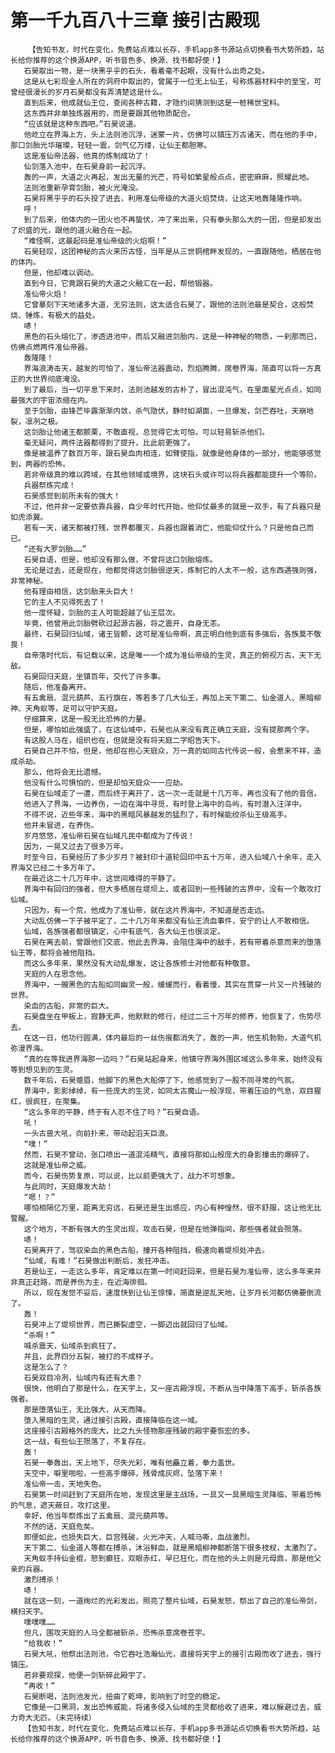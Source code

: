 # 第一千九百八十三章 接引古殿现
        【告知书友，时代在变化，免费站点难以长存，手机app多书源站点切换看书大势所趋，站长给你推荐的这个换源APP，听书音色多、换源、找书都好使！】
       石昊取出一物，是一块黑乎乎的石头，看着毫不起眼，没有什么出奇之处。
       这是从七彩现金人所在的洞府中取出的，曾属于一位无上仙王，号称炼器材料中的至宝，可曾经很漫长的岁月石昊都没有弄清楚这是什么。
       直到后来，他成就仙王位，查阅各种古籍，才隐约间猜测到这是一桩稀世宝料。
       这东西并非单独炼器用的，而是要跟其他物质配合。
       “应该就是这种东西吧。”石昊说道。
       他屹立在界海上方，头上法则池沉浮，迷蒙一片，仿佛可以镇压万古诸天，而在他的手中，那口剑胎光华璀璨，轻轻一震，剑气亿万缕，让仙王都胆寒。
       这是准仙帝法器，他真的炼制成功了！
       仙剑落入池中，在石昊身前一起沉浮。
       轰的一声，大道之火再起，发出无量的光芒，符号如繁星般点点，密密麻麻，照耀此地。
       法则池重新孕育剑胎，被火光淹没。
       石昊将黑乎乎的石头投了进去，利用准仙帝级的大道火焰焚烧，让这天地轰隆隆作响。
       呼！
       到了后来，他体内的一团火也不再蛰伏，冲了来出来，只有拳头那么大的一团，但是却发出了炽盛的光，跟他的道火融合在一起。
       “难怪啊，这最起码是准仙帝级的火焰啊！”
       石昊轻叹，这团神秘的古火来历古怪，当年是从三世铜棺畔发现的，一直跟随他，栖居在他的体内。
       但是，他却难以调动。
       直到今日，它竟跟石昊的大道之火融汇在一起，帮他锻器。
       准仙帝火焰！
       它曾摹刻下天地诸多大道，无穷法则，这太适合石昊了，跟他的法则池最是契合，这般焚烧、锤炼，有极大的益处。
       哧！
       黑色的石头熔化了，渗透进池中，而后又融进剑胎内，这是一种神秘的物质，一刹那而已，仿佛点燃两件准仙帝器。
       轰隆隆！
       界海浪涛击天，越发的可怕了，准仙帝法器震动，烈焰腾腾，席卷界海，简直可以将一方真正的大世界彻底淹没。
       到了最后，当一切平息下来时，法则池越发的古朴了，冒出混沌气，在里面星光点点，如同最强大的宇宙浓缩在内。
       至于剑胎，由锋芒毕露渐渐内敛，杀气隐伏，静时如湖面，一旦爆发，剑芒吞吐，天崩地裂，凛冽之极。
       这剑胎让他诸王都颤栗，不敢直视，总觉得它太可怕，可以轻易斩杀他们。
       毫无疑问，两件法器都得到了提升，比此前更强了。
       像是被温养了数百万年，跟石昊血肉相连，如臂使指，就像是他身体的一部分，他能够感觉到，两器的恐怖。
       若非帝级真的难以跨域，在其他领域或境界，这块石头或许可以将兵器都能提升一个等阶。
       兵器祭炼完成！
       石昊感觉到前所未有的强大！
       不过，他并非一定要依靠兵器，自少年时代开始，他仰仗最多的就是一双手，有了兵器只是如虎添翼。
       若有一天，诸天都被打残，世界都覆灭，兵器也跟着消亡，他能仰仗什么？只是他自己而已。
       “还有大罗剑胎……”
       石昊自语，但是，他却没有那么做，不曾将这口剑胎熔炼。
       无论是过去，还是现在，他都觉得这剑胎很逆天，炼制它的人太不一般，这东西遇强则强，非常神秘。
       他有理由相信，这剑胎来头巨大！
       它的主人不见得死去了！
       他一度怀疑，剑胎的主人可能超越了仙王层次。
       毕竟，他曾用此剑胎劈砍过起源古器，将之震开，自身无恙。
       最终，石昊回归仙域，诸王皆颤，这可是准仙帝啊，真正明白他到底有多强后，各族莫不敬畏！
       自帝落时代后，有记载以来，这是唯一一个成为准仙帝级的生灵，真正的俯视万古，天下无敌。
       石昊回归天庭，坐镇百年，交代了许多事。
       随后，他准备离开。
       有五禽扇、混元葫芦、五行旗在，等若多了几大仙王，再加上天下第二、仙金道人、黑暗柳神、天角蚁等，足可以守护天庭。
       仔细算来，这是一股无比恐怖的力量。
       但是，哪怕如此强盛了，在这仙域中，石昊也从来没有真正确立天庭，没有提那两个字。
       有这股人马在，组织也在，但就是没有将天庭二字昭告天下。
       石昊自己并不怕，但是，他却在担心天庭众，万一真的如同古代传说一般，会惹来不祥，造成杀劫。
       那么，他将会无比遗憾。
       他没有什么可惧怕的，但是却怕天庭众一一应劫。
       石昊在仙域走了一遭，而后终于离开了，这一次一走就是十几万年，再也没有了他的音信。
       他进入了界海，一边养伤，一边在海中寻觅，有时登上海中的岛屿，有时潜入汪洋中。
       不得不说，近些年来，海中的黑暗风暴越发的猛烈了，有时候能绞杀仙王级高手。
       他并未冒进，在养伤。
       岁月悠悠，准仙帝石昊在仙域凡民中都成为了传说！
       因为，一晃又过去了很多万年。
       时至今日，石昊经历了多少岁月？被封印十道轮回印中五十万年，进入仙域八十余年，走入界海又已经二十多万年了。
       在最近这二十几万年中，这世间难得的平静了。
       界海中有回归的强者，但大多栖居在堤坝上，或者回到一些残破的古界中，没有一个敢攻打仙域。
       只因为，有一个荒，他成为了准仙帝，就在这片界海中，不知道是否走远。
       大动乱仿佛一下子被平定了，二十几万年来都没有仙王流血事件，安宁的让人不敢相信。
       仙域，各族强者都很镇定，心中有底气，各大仙王也很淡定。
       石昊在离去前，曾跟他们交底，他此去界海，会阻住海中的敌手，若有带着杀意而来的堕落仙王等，都将会被他阻挡。
       而这么多年来，果然没有大动乱爆发，这让各族修士对他都有种敬意。
       天庭的人在思念他。
       界海中，一艘黑色的古船如同幽灵一般，缓缓而行，看着慢，其实在贯穿一片又一片残破的世界。
       染血的古船，非常的巨大。
       石昊盘坐在甲板上，寂静无声，他默默的修行，经过二三十万年的修养，他恢复了，伤势尽去。
       在这一日，他功行圆满，体内最后的一丝伤痕都消失了，轰的一声，他生机勃勃，大道气机弥漫界海。
       “真的在等我进界海那一边吗？”石昊站起身来，他镇守界海外围区域这么多年来，始终没有等到想见到的生灵。
       数千年后，石昊蹙眉，他脚下的黑色大船停了下，他感觉到了一股不同寻常的气氛。
       界海中，影影绰绰，有一些庞大的生灵，如同太古魔山一般浮现，带着压迫的气息，双目猩红，很疯狂，在聚集。
       “这么多年的平静，终于有人忍不住了吗？”石昊自语。
       吼！
       一头古兽大吼，向前扑来，带动起滔天巨浪。
       “噗！”
       然而，石昊不曾动，张口喷出一道混沌精气，直接将那如山般庞大的身影撞击的爆碎了。
       这就是准仙帝之威。
       而今，石昊伤势复原，可以说，比以前更强大了，战力不可想象。
       与此同时，天庭爆发大劫！
       “嗯！？”
       哪怕相隔亿万里，距离无穷远，石昊还是生出感应，内心有种惶然，很不舒服，这让他无比警醒。
       这个地方，不断有强大的生灵出现，攻击石昊，但是在他弹指间，那些强者就会殒落。
       哧！
       石昊离开了，驾驭染血的黑色古船，撞开各种阻挡，极速向着堤坝处冲去。
       “仙域，有难！”石昊做出判断后，发狂冲击。
       若是仙王，一走这么多年，肯定难以在第一时间赶回来，但是石昊为准仙帝，这么多年来并非真正赶路，而是养伤为主，在近海徘徊。
       所以，现在发觉不妥后，速度快到让仙王惊悚，简直是逆乱天地，让岁月长河都仿佛要倒流了。
       轰！
       石昊冲上了堤坝世界，而已撕裂虚空，一脚迈出就回归了仙域。
       “杀啊！”
       喊杀震天，仙域杀到疯狂了。
       并且，此界四分五裂，被打的不成样子。
       这是怎么了？
       石昊双目冷冽，仙域内有还有大患？
       很快，他明白了那是什么，在天宇上，又一座古殿浮现，不断从当中降落下高手，斩杀各族强者。
       那是堕落仙王，无比强大，从天而降。
       堕入黑暗的生灵，通过接引古殿，直接降临在这一域。
       这座接引古殿格外的庞大，比之九头怪物那座残破的殿宇要恢宏的多。
       这一战，有些仙王殒落了，不复存在。
       轰！
       石昊一拳轰出，天上地下，尽失光彩，唯有他矗立着，拳力盖世。
       天空中，噼里啪啦，一些高手爆碎，残骨成灰烬，坠落下来！
       准仙帝一击，天地失色。
       石昊第一时间赶到了天庭所在地，发现这里是主战场，一具又一具黑暗生灵降临，带着恐怖的气息，遮天蔽日，攻打这里。
       幸好，他当年祭炼出了五禽扇、混元葫芦等。
       不然的话，天庭危矣。
       即便如此，也损失巨大，巨宫残破，火光冲天，人喊马嘶，血战激烈。
       天下第二、仙金道人等都在搏杀，沐浴鲜血，就是黑暗柳神都断落下很多枝杈，太激烈了。
       天角蚁手持仙金棍，怒到癫狂，双眼赤红，早已狂化，而在他的头上则是元母鼎，那是他父亲的兵器。
       激烈搏杀！
       哧！
       就在这一刻，一道绚烂的光彩发出，照亮了整片仙域，石昊发怒，祭出了自己的准仙帝剑，横扫天宇。
       噗噗噗……
       但凡，围攻天庭的人马全都被斩杀，恐怖杀意席卷苍宇。
       “给我收！”
       石昊大吼，他祭出法则池，令它吞吐浩瀚仙光，直接将天宇上的接引古殿而收了进去，强行镇压。
       若非要观探，他便一剑斩碎此殿宇了。
       “再收！”
       石昊断喝，法则池发光，扭曲了乾坤，影响到了时空的稳定。
       它像是一口黑洞，发出恐怖威能，将诸多侵入仙域的生灵都给收了进来，难以躲避过去，威力奇大无匹。（未完待续）
       【告知书友，时代在变化，免费站点难以长存，手机app多书源站点切换看书大势所趋，站长给你推荐的这个换源APP，听书音色多、换源、找书都好使！】